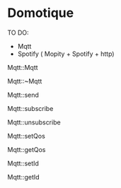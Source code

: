# Domotique

TO DO: 

- Mqtt 
- Spotify ( Mopity + Spotify + http)

Mqtt::Mqtt

Mqtt::~Mqtt

Mqtt::send

Mqtt::subscribe

Mqtt::unsubscribe

Mqtt::setQos

Mqtt::getQos

Mqtt::setId

Mqtt::getId
